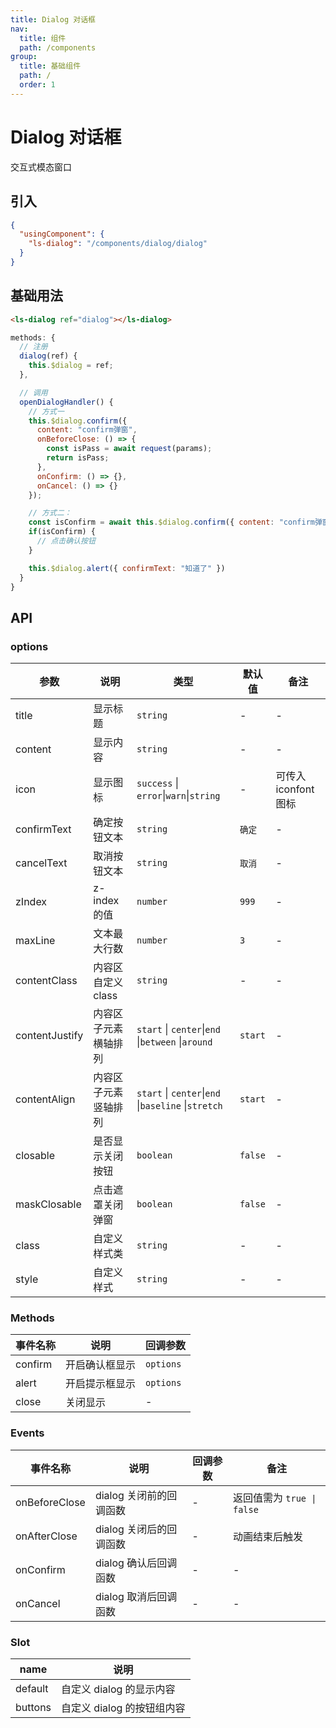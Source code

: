 ```yaml
---
title: Dialog 对话框
nav:
  title: 组件
  path: /components
group:
  title: 基础组件
  path: /
  order: 1
---
```


# Dialog 对话框

交互式模态窗口

## 引入

```json
{
  "usingComponent": {
    "ls-dialog": "/components/dialog/dialog"
  }
}
```

## 基础用法

```html
<ls-dialog ref="dialog"></ls-dialog>
```

```js
methods: {
  // 注册
  dialog(ref) {
    this.$dialog = ref;
  },

  // 调用
  openDialogHandler() {
    // 方式一
    this.$dialog.confirm({ 
      content: "confirm弹窗",
      onBeforeClose: () => {
        const isPass = await request(params);
        return isPass;
      },
      onConfirm: () => {},
      onCancel: () => {}
    });

    // 方式二：
    const isConfirm = await this.$dialog.confirm({ content: "confirm弹窗" });
    if(isConfirm) {
      // 点击确认按钮
    }

    this.$dialog.alert({ confirmText: "知道了" })
  }
}
```

## API

### options

| 参数           | 说明                 | 类型                                                | 默认值  | 备注                 |
| -------------- | -------------------- | --------------------------------------------------- | ------- | -------------------- |
| title          | 显示标题             | `string`                                            | -       | -                    |
| content        | 显示内容             | `string`                                            | -       | -                    |
| icon           | 显示图标             | `success` \| `error`\|`warn`\|`string`              | -       | 可传入 iconfont 图标 |
| confirmText    | 确定按钮文本         | `string`                                            | `确定`  | -                    |
| cancelText     | 取消按钮文本         | `string`                                            | `取消`  | -                    |
| zIndex         | z-index 的值         | `number`                                            | `999`   | -                    |
| maxLine        | 文本最大行数         | `number`                                            | `3`     | -                    |
| contentClass   | 内容区自定义 class   | `string`                                            | -       | -                    |
| contentJustify | 内容区子元素横轴排列 | `start` \| `center`\|`end` \|`between` \|`around`   | `start` | -                    |
| contentAlign   | 内容区子元素竖轴排列 | `start` \| `center`\|`end` \|`baseline` \|`stretch` | `start` | -                    |
| closable       | 是否显示关闭按钮     | `boolean`                                           | `false` | -                    |
| maskClosable   | 点击遮罩关闭弹窗     | `boolean`                                           | `false` | -                    |
| class          | 自定义样式类         | `string`                                            | -       | -                    |
| style          | 自定义样式           | `string`                                            | -       | -                    |

### Methods

| 事件名称 | 说明           | 回调参数  |
| -------- | -------------- | --------- |
| confirm  | 开启确认框显示 | `options` |
| alert    | 开启提示框显示 | `options` |
| close    | 关闭显示       | -         |

### Events

| 事件名称      | 说明                    | 回调参数 | 备注                       |
| ------------- | ----------------------- | -------- | -------------------------- |
| onBeforeClose | dialog 关闭前的回调函数 | -        | 返回值需为 `true \| false` |
| onAfterClose  | dialog 关闭后的回调函数 | -        | 动画结束后触发             |
| onConfirm     | dialog 确认后回调函数   | -        | -                          |
| onCancel      | dialog 取消后回调函数   | -        | -                          |

### Slot

| name    | 说明                       |
| ------- | -------------------------- |
| default | 自定义 dialog 的显示内容   |
| buttons | 自定义 dialog 的按钮组内容 |
